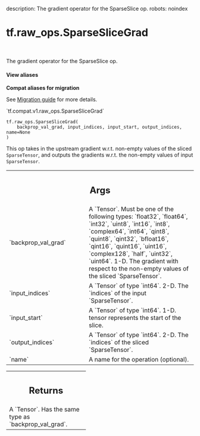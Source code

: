 description: The gradient operator for the SparseSlice op.
robots: noindex

# tf.raw_ops.SparseSliceGrad

<!-- Insert buttons and diff -->

<table class="tfo-notebook-buttons tfo-api nocontent" align="left">

</table>



The gradient operator for the SparseSlice op.


<section class="expandable">
  <h4 class="showalways">View aliases</h4>
  <p>
<b>Compat aliases for migration</b>
<p>See
<a href="https://www.tensorflow.org/guide/migrate">Migration guide</a> for
more details.</p>
<p>`tf.compat.v1.raw_ops.SparseSliceGrad`</p>
</p>
</section>

<pre class="devsite-click-to-copy prettyprint lang-py tfo-signature-link">
<code>tf.raw_ops.SparseSliceGrad(
    backprop_val_grad, input_indices, input_start, output_indices, name=None
)
</code></pre>



<!-- Placeholder for "Used in" -->

This op takes in the upstream gradient w.r.t. non-empty values of
the sliced `SparseTensor`, and outputs the gradients w.r.t.
the non-empty values of input `SparseTensor`.

<!-- Tabular view -->
 <table class="responsive fixed orange">
<colgroup><col width="214px"><col></colgroup>
<tr><th colspan="2"><h2 class="add-link">Args</h2></th></tr>

<tr>
<td>
`backprop_val_grad`<a id="backprop_val_grad"></a>
</td>
<td>
A `Tensor`. Must be one of the following types: `float32`, `float64`, `int32`, `uint8`, `int16`, `int8`, `complex64`, `int64`, `qint8`, `quint8`, `qint32`, `bfloat16`, `qint16`, `quint16`, `uint16`, `complex128`, `half`, `uint32`, `uint64`.
1-D. The gradient with respect to
the non-empty values of the sliced `SparseTensor`.
</td>
</tr><tr>
<td>
`input_indices`<a id="input_indices"></a>
</td>
<td>
A `Tensor` of type `int64`.
2-D.  The `indices` of the input `SparseTensor`.
</td>
</tr><tr>
<td>
`input_start`<a id="input_start"></a>
</td>
<td>
A `Tensor` of type `int64`.
1-D. tensor represents the start of the slice.
</td>
</tr><tr>
<td>
`output_indices`<a id="output_indices"></a>
</td>
<td>
A `Tensor` of type `int64`.
2-D.  The `indices` of the sliced `SparseTensor`.
</td>
</tr><tr>
<td>
`name`<a id="name"></a>
</td>
<td>
A name for the operation (optional).
</td>
</tr>
</table>



<!-- Tabular view -->
 <table class="responsive fixed orange">
<colgroup><col width="214px"><col></colgroup>
<tr><th colspan="2"><h2 class="add-link">Returns</h2></th></tr>
<tr class="alt">
<td colspan="2">
A `Tensor`. Has the same type as `backprop_val_grad`.
</td>
</tr>

</table>

